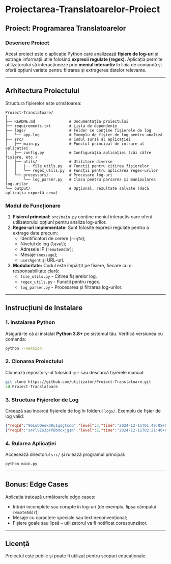 # Proiectarea-Translatoarelor-Proiect

## Proiect: Programarea Translatoarelor

### Descriere Proiect

Acest proiect este o aplicație Python care analizează **fișiere de log-uri** și extrage informații utile folosind **expresii regulate (regex)**. Aplicația permite utilizatorului să interacționeze prin **meniul interactiv** în linia de comandă și oferă opțiuni variate pentru filtrarea și extragerea datelor relevante.

---

## Arhitectura Proiectului

Structura fișierelor este următoarea:

```plaintext
Proiect-Translatoare/
│
├── README.md               # Documentația proiectului
├── requirements.txt        # Lista de dependențe
├── logs/                   # Folder ce conține fișierele de log
│   └── app.log             # Exemplu de fișier de log pentru analiză
├── src/                    # Codul sursă al aplicației
│   ├── main.py             # Punctul principal de intrare al aplicației
│   ├── config.py           # Configurația aplicației (căi către fișiere, etc.)
│   ├── utils/              # Utilitare diverse
│   │   ├── file_utils.py   # Funcții pentru citirea fișierelor
│   │   └── regex_utils.py  # Funcții pentru aplicarea regex-urilor
│   └── processors/         # Procesare log-uri
│       └── log_parser.py   # Clasa pentru parsarea și manipularea log-urilor
└── output/                 # Opțional, rezultate salvate (dacă aplicația exportă ceva)
```

### Modul de Funcționare

1. **Fișierul principal:** `src/main.py` conține meniul interactiv care oferă utilizatorului opțiuni pentru analiza log-urilor.
2. **Regex-uri implementate:** Sunt folosite expresii regulate pentru a extrage date precum:
   - Identificatori de cerere (`reqId`);
   - Nivelul de log (`level`);
   - Adresele IP (`remoteAddr`);
   - Mesaje (`message`);
   - `userAgent` și URL-uri.
3. **Modularitate:** Codul este împărțit pe fișiere, fiecare cu o responsabilitate clară:
   - `file_utils.py` - Citirea fișierelor log.
   - `regex_utils.py` - Funcții pentru regex.
   - `log_parser.py` - Procesarea și filtrarea log-urilor.

---

## Instrucțiuni de Instalare

### 1. Instalarea Python
Asigură-te că ai instalat **Python 3.8+** pe sistemul tău. Verifică versiunea cu comanda:
```bash
python --version
```

### 2. Clonarea Proiectului
Clonează repository-ul folosind `git` sau descarcă fișierele manual:
```bash
git clone https://github.com/utilizator/Proiect-Translatoare.git
cd Proiect-Translatoare
```

### 3. Structura Fișierelor de Log
Creează sau încarcă fișierele de log în folderul `logs/`. Exemplu de fișier de log valid:
```json
{"reqId":"96LuQQeekORu1qdgtsoG","level":3,"time":"2024-12-11T01:49:08+00:00","remoteAddr":"192.168.100.49","message":"could not enable apps"}
{"reqId":"z4rlVEo3pYPBbRcxjg1K","level":2,"time":"2024-12-11T02:21:46+00:00","remoteAddr":"5.14.162.225","message":"Login failed: Lorand (Remote IP: 5.14.162.225)"}
```

### 4. Rularea Aplicației
Accesează directorul `src/` și rulează programul principal:
```bash
python main.py
```

---

## Bonus: Edge Cases

Aplicația tratează următoarele edge cases:  
- Intrări incomplete sau corupte în log-uri (de exemplu, lipsa câmpului `remoteAddr`);  
- Mesaje cu caractere speciale sau text neconvențional;  
- Fișiere goale sau lipsă – utilizatorul va fi notificat corespunzător.

---

## Licență

Proiectul este public și poate fi utilizat pentru scopuri educaționale.